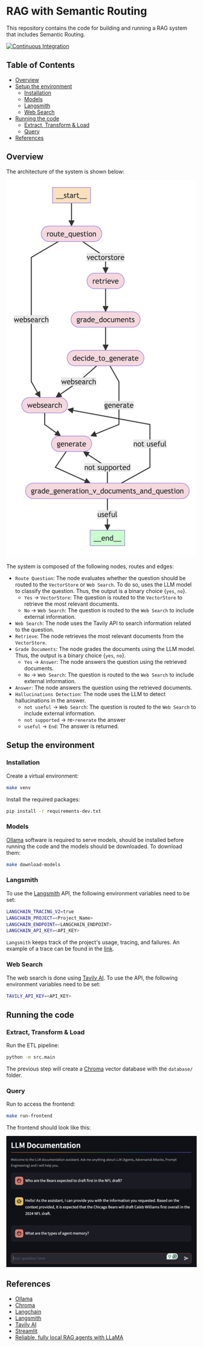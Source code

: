 # RAG with Semantic Routing <!-- omit in toc -->

This repository contains the code for building and running a RAG system that includes Semantic Routing.

[![Continuous Integration](https://github.com/UribeAlejandro/RAG_SemanticRouting/actions/workflows/ci.yml/badge.svg)](https://github.com/UribeAlejandro/RAG_SemanticRouting/actions/workflows/ci.yml)

## Table of Contents <!-- omit in toc -->
- [Overview](#overview)
- [Setup the environment](#setup-the-environment)
  - [Installation](#installation)
  - [Models](#models)
  - [Langsmith](#langsmith)
  - [Web Search](#web-search)
- [Running the code](#running-the-code)
  - [Extract, Transform \& Load](#extract-transform--load)
  - [Query](#query)
- [References](#references)


## Overview

The architecture of the system is shown below:

![Architecture](img/graph.png)

The system is composed of the following nodes, routes and edges:

- `Route Question`: The node evaluates whether the question should be routed to the `VectorStore` or `Web Search`. To do so, uses the LLM model to classify the question. Thus, the output is a binary choice {`yes`, `no`}.
  - `Yes` -> `VectorStore`: The question is routed to the `VectorStore` to retrieve the most relevant documents.
  - `No` -> `Web Search`: The question is routed to the `Web Search` to include external information.
- `Web Search`: The node uses the Tavily API to search information related to the question.
- `Retrieve`: The node retrieves the most relevant documents from the `VectorStore`.
- `Grade Documents`: The node grades the documents using the LLM model. Thus, the output is a binary choice {`yes`, `no`}.
  - `Yes` -> `Answer`: The node answers the question using the retrieved documents.
  - `No` -> `Web Search`: The question is routed to the `Web Search` to include external information.
- `Answer`: The node answers the question using the retrieved documents.
- `Hallucinations Detection`: The node uses the LLM to detect hallucinations in the answer.
  - `not useful` -> `Web Search`: The question is routed to the `Web Search` to include external information.
  - `not supported` -> re-`renerate` the answer
  - `useful` -> `End`: The answer is returned.

## Setup the environment

### Installation

Create a virtual environment:

```bash
make venv
```

Install the required packages:

```bash
pip install -r requirements-dev.txt
```

### Models

[Ollama](https://ollama.com/download) software is required to serve models, should be installed before running the code and the models should be downloaded. To download them:

```bash
make download-models
```

### Langsmith

To use the [Langsmith](https://smith.langchain.com/) API, the following environment variables need to be set:

```bash
LANGCHAIN_TRACING_V2=true
LANGCHAIN_PROJECT=<Project_Name>
LANGCHAIN_ENDPOINT=<LANGCHAIN_ENDPOINT>
LANGCHAIN_API_KEY=<API_KEY>
```

`Langsmith` keeps track of the project's usage, tracing, and failures. An example of a trace can be found in the [link](https://smith.langchain.com/public/88e836f2-43ef-4e5f-a6d9-3362c4fd0e95/r).

### Web Search

The web search is done using [Tavily AI](https://tavily.com/). To use the API, the following environment variables need to be set:

```bash
TAVILY_API_KEY=<API_KEY>
```

## Running the code

### Extract, Transform & Load

Run the ETL pipeline:

```bash
python -m src.main
```

The previous step will create a [Chroma](https://docs.trychroma.com/) vector database with the `database/` folder.

### Query

Run to access the frontend:

```bash
make run-frontend
```

The frontend should look like this:

![Frontend](img/frontend.png)


## References

- [Ollama](https://ollama.com/)
- [Chroma](https://docs.trychroma.com/)
- [Langchain](https://python.langchain.com/)
- [Langsmith](https://smith.langchain.com/)
- [Tavily AI](https://tavily.com/)
- [Streamlit](https://streamlit.io/)
- [Reliable, fully local RAG agents with LLaMA](https://www.youtube.com/watch?v=-ROS6gfYIts)
